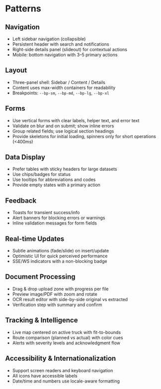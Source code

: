 # Patterns

## Navigation
- Left sidebar navigation (collapsible)
- Persistent header with search and notifications
- Right-side details panel (slideout) for contextual actions
- Mobile: bottom navigation with 3–5 primary actions

## Layout
- Three-panel shell: Sidebar / Content / Details
- Content uses max-width containers for readability
- Breakpoints: `--bp-sm`, `--bp-md`, `--bp-lg`, `--bp-xl`

## Forms
- Use vertical forms with clear labels, helper text, and error text
- Validate on blur and on submit; show inline errors
- Group related fields; use logical section headings
- Provide skeletons for initial loading, spinners only for short operations (<400ms)

## Data Display
- Prefer tables with sticky headers for large datasets
- Use chips/badges for status
- Use tooltips for abbreviations and codes
- Provide empty states with a primary action

## Feedback
- Toasts for transient success/info
- Alert banners for blocking errors or warnings
- Inline validation messages for form fields

## Real-time Updates
- Subtle animations (fade/slide) on insert/update
- Optimistic UI for quick perceived performance
- SSE/WS indicators with a non-blocking badge

## Document Processing
- Drag & drop upload zone with progress per file
- Preview image/PDF with zoom and rotate
- OCR result editor with side-by-side original vs extracted
- Verification step with summary and confirm

## Tracking & Intelligence
- Live map centered on active truck with fit-to-bounds
- Route comparison (planned vs actual) with color cues
- Alerts with severity levels and acknowledgment flow

## Accessibility & Internationalization
- Support screen readers and keyboard navigation
- All icons have accessible labels
- Date/time and numbers use locale-aware formatting